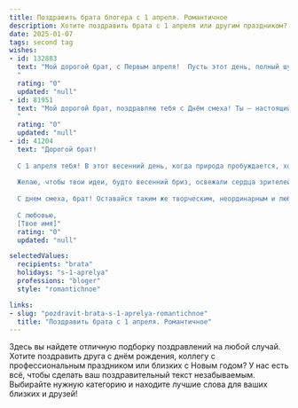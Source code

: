```yaml
---
title: Поздравить брата блогера с 1 апреля. Романтичное
description: Хотите поздравить брата с 1 апреля или другим праздником? Наш ИИ создаст незабываемое поздравление, а вы обязательно выделитесь среди других.  
date: 2025-01-07
tags: second tag
wishes:
- id: 132883
  text: "Мой дорогой брат, с Первым апреля!  Пусть этот день, полный шуток и неожиданностей, станет началом чего-то прекрасного и светлого, как твои таланты блогера.  Пусть твоя жизнь будет наполнена яркими красками, вдохновением и любовью, как самые лучшие твои посты. Я бесконечно горжусь тобой и желаю тебе всего самого чудесного!
  "
  rating: "0"
  updated: "null"
- id: 81951
  text: "Мой дорогой брат, поздравляю тебя с Днём смеха! Ты – настоящий мастер слова, твоим блогам нет равных! Хочу пожелать тебе, чтобы в этом апрельском вихре ты всегда оставался верен себе, своему стилю и своему голосу. Пусть твоя яркая индивидуальность и невероятная харизма продолжают вдохновлять всех вокруг! Счастья тебе и вечной весны в душе! 💖
  "
  rating: "0"
  updated: "null"
- id: 41204
  text: "Дорогой брат!
  
  С 1 апреля тебя! В этот весенний день, когда природа пробуждается, хочется пожелать тебе море вдохновения и океан удачи в твоем блестящем блогерском пути. Пусть каждый твой пост будет как волшебный цветок — ярким, необычным и дарящим людям радость.
  
  Желаю, чтобы твои идеи, будто весенний бриз, освежали сердца зрителей, а твои увлекательные истории всегда находили отклик. Пусть смех и положительные эмоции окружают тебя, словно солнечные лучи, а тревоги и заботы улетают далеко, как неудачные шутки.
  
  С днем смеха, брат! Оставайся таким же творческим, неординарным и любимым блогером. Ты — настоящий артист, и я горжусь тобой!
  
  С любовью,
  [Твое имя]"
  rating: "0"
  updated: "null"

selectedValues:
  recipients: "brata"
  holidays: "s-1-aprelya"
  professions: "bloger"
  style: "romantichnoe"

links:
- slug: "pozdravit-brata-s-1-aprelya-romantichnoe"
  title: "Поздравить брата с 1 апреля. Романтичное"
---
```


Здесь вы найдете отличную подборку поздравлений на любой случай.
Хотите поздравить друга с днём рождения, коллегу с профессиональным праздником или близких с Новым годом? У нас есть всё, чтобы сделать ваш поздравительный текст незабываемым. Выбирайте нужную категорию и находите лучшие слова для ваших близких и друзей!
